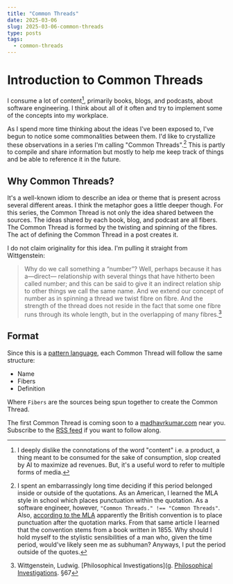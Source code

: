 ```yaml
---
title: "Common Threads"
date: 2025-03-06
slug: 2025-03-06-common-threads
type: posts
tags:
  - common-threads
---
```


# Introduction to Common Threads

I consume a lot of content[^1], primarily books, blogs, and podcasts, about software engineering. 
I think about all of it often and try to implement some of the concepts into my workplace.

As I spend more time thinking about the ideas I've been exposed to, I've begun to notice some commonalities between them. 
I'd like to crystallize these observations in a series I'm calling "Common Threads".[^2] This is partly to compile and share information but mostly to help me keep track of things and be able to reference it in the future.

## Why Common Threads?

It's a well-known idiom to describe an idea or theme that is present across several different areas. I think the metaphor goes a little deeper though. 
For this series, the Common Thread is not only the idea shared between the sources. 
The ideas shared by each book, blog, and podcast are all fibers. 
The Common Thread is formed by the twisting and spinning of the fibres. The act of defining the Common Thread in a post creates it.

I do not claim originality for this idea. I'm pulling it straight from Wittgenstein:

> Why do we call something a “number”? Well, perhaps because it has a—direct—
> relationship with several things that have hitherto been called number; and
> this can be said to give it an indirect relation ship to other things we call the
> same name. And we extend our concept of number as in spinning a thread we
> twist fibre on fibre. And the strength of the thread does not reside in the fact
> that some one fibre runs through its whole length, but in the overlapping of
> many fibres.[^3]


## Format

Since this is a [pattern language](https://en.wikipedia.org/wiki/Pattern_language), each Common Thread will follow the same structure:

- Name
- Fibers
- Definition

Where `Fibers` are the sources being spun together to create the Common Thread. 

The first Common Thread is coming soon to a [madhavrkumar.com](https://www.madhavrkumar.com) near you. Subscribe
to the [RSS feed](/index.xml) if you want to follow along.

[^1]: I deeply dislike the connotations of the word "content" i.e. a product, a thing meant to be consumed for the sake of consumption, slop created by AI to maximize ad revenues. But, it's a useful word to refer to multiple forms of media.  

[^2]: I spent an embarrassingly long time deciding if this period belonged inside or outside of the quotations. As an American, I learned the MLA style in school which places punctuation within the quotation. As a software engineer, however, `"Common Threads." !== "Common Threads"`. Also, [according to the MLA](https://style.mla.org/the-placement-of-a-comma-or-period-after-a-quotation/) apparently the British convention is to place punctuation after the quotation marks. From that same article I learned that the convention stems from a book written in 1855. Why should I hold myself to the stylistic sensibilities of a man who, given the time period, would've likely seen me as subhuman? Anyways, I put the period outside of the quotes.

[^3]: Wittgenstein, Ludwig. [Philosophical Investigations](g. [Philosophical Investigations](https://ia800209.us.archive.org/7/items/philosophical-investigations-ludwig-wittgenstein/Philosophical%20Investigations%20-%20Ludwig%20Wittgenstein.pdf#page=52). §67[^4]

[^4]: Wow look at me actually using a footnote for a citation instead of self-aware metacommentary. 

